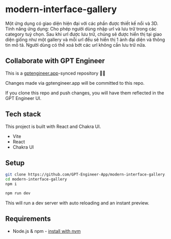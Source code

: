 # modern-interface-gallery

Một ứng dụng có giao diện hiện đại với các phần được thiết kế nổi và 3D. Tính năng ứng dụng: Cho phép người dùng nhập url và lưu trữ trong các category tuỳ chọn. Sau khi url được lưu trữ, chúng sẽ được hiển thị tại giao diện giống như một gallery và mỗi url đều sẽ hiển thị 1 ảnh đại diện và thông tin mô tả. Người dùng có thể xoá bớt các url không cần lưu trữ nữa. 

## Collaborate with GPT Engineer

This is a [gptengineer.app](https://gptengineer.app)-synced repository 🌟🤖

Changes made via gptengineer.app will be committed to this repo.

If you clone this repo and push changes, you will have them reflected in the GPT Engineer UI.

## Tech stack

This project is built with React and Chakra UI.

- Vite
- React
- Chakra UI

## Setup

```sh
git clone https://github.com/GPT-Engineer-App/modern-interface-gallery.git
cd modern-interface-gallery
npm i
```

```sh
npm run dev
```

This will run a dev server with auto reloading and an instant preview.

## Requirements

- Node.js & npm - [install with nvm](https://github.com/nvm-sh/nvm#installing-and-updating)

